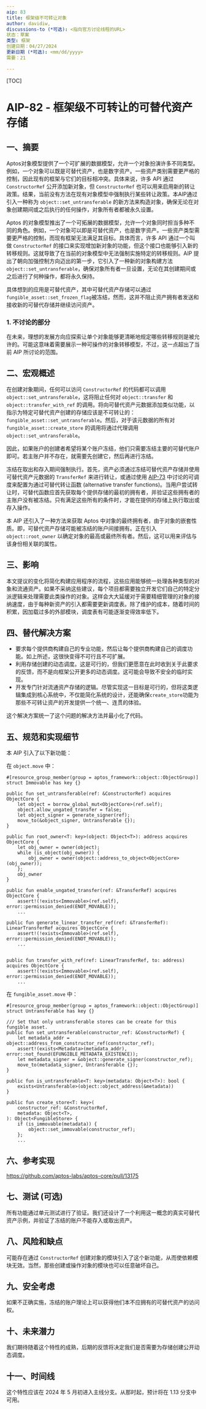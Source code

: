```yaml
---
aip: 83
title: 框架级不可转让对象
author: davidiw,
discussions-to (*可选): <指向官方讨论线程的URL>
状态：草案
类型: 框架
创建日期：04/27/2024
更新日期 (*可选): <mm/dd/yyyy>
需要：21

---
```

[TOC]


# AIP-82 - 框架级不可转让的可替代资产存储

## 一、摘要

Aptos对象模型提供了一个可扩展的数据模型，允许一个对象扮演许多不同类型。例如，一个对象可以既是可替代资产，也是数字资产。一些资产类别需要更严格的控制，因此现有的框架与它们的目标相冲突。具体来说，许多 API 通过 `ConstructorRef` 公开添加新对象，但 `ConstructorRef` 也可以用来启用新的转让政策。结果，当前没有方法在现有对象模型中强制执行某些转让政策。本AIP通过引入一种称为 `object::set_untransferable` 的新方法来构造对象，确保无论在对象创建期间或之后执行的任何操作，对象所有者都被永久设置。

Aptos 的对象模型推出了一个可拓展的数据模型，允许一个对象同时担当多种不同的角色。例如，一个对象可以即是可替代资产，也是数字资产。一些资产类型需要更严格的控制，而现有框架无法满足其目标。具体而言，许多 API 通过一个叫做 `ConstructorRef` 的接口来实现增加新对象的功能，但这个接口也能够引入新的转移规则。这就导致了在当前的对象模型中无法强制实施特定的转移规则。AIP 提出了朝向加强控制方向迈出的第一步，它引入了一种新的对象构建方法`object::set_untransferable`，确保对象所有者一旦设置，无论在其创建期间或之后进行了何种操作，都将永久保持。

具体想到的应用是可替代资产，其中可替代资产存储可以通过`fungible_asset::set_frozen_flag`被冻结，然而，这并不阻止资产拥有者发送和接收新的可替代存储并继续访问资产。

### 1. 不讨论的部分

在未来，理想的发展方向应探索让单个对象能够更清晰地规定哪些转移规则是被允许的。可能这意味着需要展示一种可操作的对象转移模型，不过，这一点超出了当前 AIP 所讨论的范围。



## 二、宏观概述

在创建对象期间，任何可以访问 `ConstructorRef` 的代码都可以调用 `object::set_untransferable`，这将阻止任何对 `object::transfer` 和 `object::transfer_with_ref` 的调用。将向可替代资产元数据添加类似功能，以指示为特定可替代资产创建的存储应该是不可转让的：`fungible_asset::set_untransferable`。然后，对于该元数据的所有对 `fungible_asset::create_store` 的调用将通过代理调用 `object::set_untransferable`。

因此，如果账户的创建者希望将某个账户冻结，他们只需要冻结主要的可替代账户即可。若主账户并不存在，就需要先创建它，然后再进行冻结。

冻结在取出和存入期间强制执行。首先，资产必须通过冻结可替代资产存储并使用可替代资产元数据的 `TransferRef` 来进行转让，或通过使用 [AIP-73](https://github.com/aptos-foundation/AIPs/blob/main/aips/aip-73.md) 中讨论的可调度来配置为通过可替代转让函数 (alternative transfer functions)。当用户尝试转让时，可替代函数应首先获取每个提供存储的最初的拥有者，并验证这些拥有者的主账户没有被冻结。只有满足这些所有的条件时，才能在提供的存储上执行取出或存入操作。

本 AIP 还引入了一种方法来获取 Aptos 中对象的最终拥有者，由于对象的嵌套性质。即，可替代资产存储可能被冻结的账户间接拥有。正在引入 `object::root_owner` 以确定对象的最高或最终所有者。然后，这可以用来评估与该身份相关联的属性。



## 三、影响

本文提议的变化将简化构建应用程序的流程，这些应用能够统一处理各种类型的对象和流通资产。如果不采纳这些建议，每个项目都需要独立开发它们自己的特定分派逻辑来处理需要此类操作的对象。这样会大大延缓对于需要精细管理的对象的接纳速度，由于每种新资产的引入都需要更新调度表。除了维护的成本，随着时间的积累，因加载过多的外部模块，调度表有可能逐渐变得效率低下。



## 四、替代解决方案

* 要求每个提供商构建自己的专业功能，然后让每个提供商构建自己的调度功能。如上所述，这很快变得不可行且不可扩展。
* 利用存储创建的动态调度。这是可行的，但我们更愿意在此时收到关于此要求的反馈，而不是向框架公开更多的动态调度。这可能会导致不安全的临时实现。
* 开发专门针对流通资产存储的逻辑。尽管实现这一目标是可行的，但将这类逻辑集成到核心系统中，不仅能简化系统的设计，还能确保`create_store`功能为那些不可转让资产的开发提供一个统一、连贯的体验。

这个解决方案统一了这个问题的解决方法并最小化了代码。



## 五、规范和实现细节

本 AIP 引入了以下新功能：

在 `object.move` 中：

```
#[resource_group_member(group = aptos_framework::object::ObjectGroup)]
struct Immovable has key {}

public fun set_untransferable(ref: &ConstructorRef) acquires ObjectCore {
    let object = borrow_global_mut<ObjectCore>(ref.self);
    object.allow_ungated_transfer = false;
    let object_signer = generate_signer(ref);
    move_to(&object_signer, Untransferable {});
}

public fun root_owner<T: key>(object: Object<T>): address acquires ObjectCore {
    let obj_owner = owner(object);
    while (is_object(obj_owner)) {
        obj_owner = owner(object::address_to_object<ObjectCore>(obj_owner));
    };
    obj_owner
}

public fun enable_ungated_transfer(ref: &TransferRef) acquires ObjectCore {
    assert!(!exists<Immovable>(ref.self), error::permission_denied(ENOT_MOVABLE));
    ...

public fun generate_linear_transfer_ref(ref: &TransferRef): LinearTransferRef acquires ObjectCore {
    assert!(!exists<Immovable>(ref.self), error::permission_denied(ENOT_MOVABLE));
    ...


public fun transfer_with_ref(ref: LinearTransferRef, to: address) acquires ObjectCore {
    assert!(!exists<Immovable>(ref.self), error::permission_denied(ENOT_MOVABLE));
    ...
```

在 `fungible_asset.move` 中：

```
#[resource_group_member(group = aptos_framework::object::ObjectGroup)]
struct Untransferable has key {}

/// Set that only untransferable stores can be create for this fungible asset.
public fun set_untransferable(constructor_ref: &ConstructorRef) {
    let metadata_addr = object::address_from_constructor_ref(constructor_ref);
    assert!(exists<Metadata>(metadata_addr), error::not_found(EFUNGIBLE_METADATA_EXISTENCE));
    let metadata_signer = &object::generate_signer(constructor_ref);
    move_to(metadata_signer, Untransferable {});
}

public fun is_untransferable<T: key>(metadata: Object<T>): bool {
    exists<Untransferable>(object::object_address(&metadata))
}

public fun create_store<T: key>(
    constructor_ref: &ConstructorRef, 
    metadata: Object<T>,
): Object<FungibleStore> {
    if (is_immovable(metadata)) {
        object::set_immovable(constructor_ref);
    };
    ...
```

## 六、参考实现

https://github.com/aptos-labs/aptos-core/pull/13175 



## 七、测试 (可选)

所有功能通过单元测试进行了验证。我们还设计了一个利用这一概念的真实可替代资产示例，并验证了冻结的账户不能存入或取出资产。



## 八、风险和缺点

可能存在通过 `ConstructorRef` 创建对象的模块引入了这个新功能，从而使依赖模块无效。当然，那些创建或操作对象的模块也可以任意破坏自己。



## 九、安全考虑

如果不正确实施，冻结的账户理论上可以获得他们本不应拥有的可替代资产的访问权。



## 十、未来潜力

我们期待随着这个特性的成熟，后期的反馈将决定我们是否需要为存储创建公开动态调度。



## 十一、时间线

这个特性应该在 2024 年 5 月初进入主线分支。从那时起，预计将在 1.13 分支中可用。
